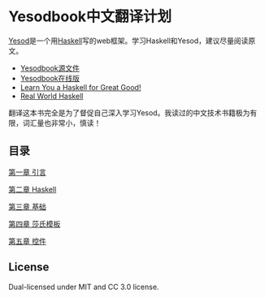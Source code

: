 # Yesodbook中文翻译计划

[Yesod]是一个用[Haskell]写的web框架。学习Haskell和Yesod，建议尽量阅读原文。

- [Yesodbook源文件]
- [Yesodbook在线版]
- [Learn You a Haskell for Great Good!]
- [Real World Haskell]

翻译这本书完全是为了督促自己深入学习Yesod。我读过的中文技术书籍极为有限，词汇量也非常小，慎读！

## 目录

[第一章 引言](https://github.com/rnons/yesodbook-zh/blob/master/chapters/introduction.asciidoc)

[第二章 Haskell](https://github.com/rnons/yesodbook-zh/blob/master/chapters/haskell.asciidoc)

[第三章 基础](https://github.com/rnons/yesodbook-zh/blob/master/chapters/basics.asciidoc)

[第四章 莎氏模板](https://github.com/rnons/yesodbook-zh/blob/master/chapters/shakespearean-templates.asciidoc)

[第五章 控件](https://github.com/rnons/yesodbook-zh/blob/master/chapters/widgets.asciidoc)

[Yesod]: http://www.yesodweb.com/
[Haskell]: http://www.haskell.org/
[Yesodbook源文件]: https://github.com/yesodweb/yesodweb.com-content/tree/master/book
[Yesodbook在线版]: http://www.yesodweb.com/book
[Learn You a Haskell for Great Good!]: http://learnyouahaskell.com/chapters
[Real World Haskell]: http://book.realworldhaskell.org/read/

## License

Dual-licensed under MIT and CC 3.0 license.
